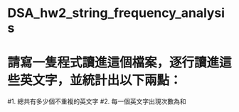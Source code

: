 # DSA_hw2_string_frequency_analysis

# 請寫一隻程式讀進這個檔案，逐行讀進這些英文字，並統計出以下兩點：
 
#1. 總共有多少個不重複的英文字
#2. 每一個英文字出現次數為和
